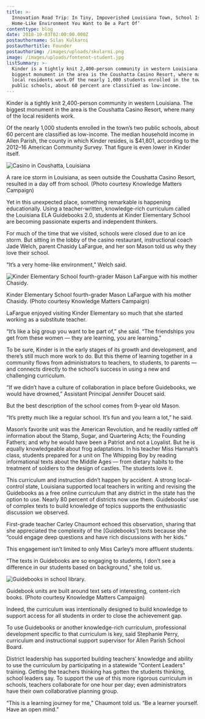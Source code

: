 ```yaml
---
title: >-
  Innovation Road Trip: In Tiny, Impoverished Louisiana Town, School Is ‘a
  Home-Like Environment You Want to Be a Part Of’
contenttype: blog
date: 2018-10-03T02:00:00.000Z
postauthorname: Silas Kulkarni
postauthortitle: Founder
postauthorimg: /images/uploads/skularni.png
image: /images/uploads/fontenot-student.jpg
listSummary: >-
  Kinder is a tightly knit 2,400-person community in western Louisiana. The
  biggest monument in the area is the Coushatta Casino Resort, where many of the
  local residents work.Of the nearly 1,000 students enrolled in the town’s two
  public schools, about 60 percent are classified as low-income.
---
```



Kinder is a tightly knit 2,400-person community in western Louisiana. The biggest monument in the area is the Coushatta Casino Resort, where many of the local residents work.

Of the nearly 1,000 students enrolled in the town’s two public schools, about 60 percent are classified as low-income. The median household income in Allen Parish, the county in which Kinder resides, is $41,801, according to the 2012–16 American Community Survey. That figure is even lower in Kinder itself.

![Casino in Coushatta, Louisiana](/images/uploads/coushatta.jpg)

<p class="caption">A rare ice storm in Louisiana, as seen outside the Coushatta Casino Resort, resulted in a day off from school. (Photo courtesy Knowledge Matters Campaign)</p>

Yet in this unexpected place, something remarkable is happening educationally. Using a teacher-written, knowledge-rich curriculum called the Louisiana ELA Guidebooks 2.0, students at Kinder Elementary School are becoming passionate experts and independent thinkers.

For much of the time that we visited, schools were closed due to an ice storm. But sitting in the lobby of the casino restaurant, instructional coach Jade Welch, parent Chasidy LaFargue, and her son Mason told us why they love their school.

“It’s a very home-like environment,” Welch said.

![Kinder Elementary School fourth-grader Mason LaFargue with his mother Chasidy.](/images/uploads/mason.jpg)

<p class="caption">Kinder Elementary School fourth-grader Mason LaFargue with his mother Chasidy. (Photo courtesy Knowledge Matters Campaign)</p>

LaFargue enjoyed visiting Kinder Elementary so much that she started working as a substitute teacher.

“It’s like a big group you want to be part of,” she said. “The friendships you get from these women — they are learning, you are learning.”

To be sure, Kinder is in the early stages of its growth and development, and there’s still much more work to do. But this theme of learning together in a community flows from administrators to teachers, to students, to parents — and connects directly to the school’s success in using a new and challenging curriculum.

“If we didn’t have a culture of collaboration in place before Guidebooks, we would have drowned,” Assistant Principal Jennifer Doucet said.

But the best description of the school comes from 9-year old Mason.

“It’s pretty much like a regular school. It’s fun and you learn a lot,” he said.

Mason’s favorite unit was the American Revolution, and he readily rattled off information about the Stamp, Sugar, and Quartering Acts; the Founding Fathers; and why he would have been a Patriot and not a Loyalist. But he is equally knowledgeable about frog adaptations. In his teacher Miss Hannah’s class, students prepared for a unit on The Whipping Boy by reading informational texts about the Middle Ages — from dietary habits to the treatment of soldiers to the design of castles. The students love it.  

This curriculum and instruction didn’t happen by accident. A strong local-control state, Louisiana supported local teachers in writing and revising the Guidebooks as a free online curriculum that any district in the state has the option to use. Nearly 80 percent of districts now use them. Guidebooks’ use of complex texts to build knowledge of topics supports the enthusiastic discussion we observed.

First-grade teacher Carley Chaumont echoed this observation, sharing that she appreciated the complexity of the \[Guidebooks’] texts because she “could engage deep questions and have rich discussions with her kids.”

This engagement isn’t limited to only Miss Carley’s more affluent students.

“The texts in Guidebooks are so engaging to students, I don’t see a difference in our students based on background,” she told us.

![Guidebooks in school library.](/images/uploads/library.jpg)

<p class="caption">Guidebook units are built around text sets of interesting, content-rich books. (Photo courtesy Knowledge Matters Campaign)</p>

Indeed, the curriculum was intentionally designed to build knowledge to support access for all students in order to close the achievement gap.

To use Guidebooks or another knowledge-rich curriculum, professional development specific to that curriculum is key, said Stephanie Perry, curriculum and instructional support supervisor for Allen Parish School Board.

District leadership has supported building teachers’ knowledge and ability to use the curriculum by participating in a statewide “Content Leaders” training. Getting the teachers thinking has gotten the students thinking, school leaders say. To support the use of this more rigorous curriculum in schools, teachers collaborate for one hour per day; even administrators have their own collaborative planning group.

“This is a learning journey for me,” Chaumont told us. “Be a learner yourself. Have an open mind.”
